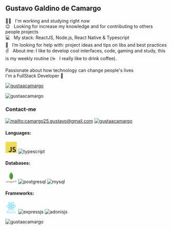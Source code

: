 ## Gustavo Galdino de Camargo

 :man_technologist:  &nbsp; I'm working and studying right now\
 :wink: &nbsp; Looking for increase my knowledge and for contributing to others people projects\
 :computer: &nbsp; My stack: ReactJS, Node.js, React Native & Typescript\
 :mag_right: &nbsp; I’m looking for help with: project ideas and tips on libs and best practices \
 :v: &nbsp; About me: I like to develop cool interfaces, code, gaming and study, this is my weekly routine (:coffee: &nbsp; I really like to drink coffee).

Passionate about how technology can change people's lives\
I'm a FullStack Developer :rocket:

<p align="left" style="margin-top:10px;"> <a href="https://github.com/ryo-ma/github-profile-trophy"><img src="https://github-profile-trophy.vercel.app/?username=gustaacamargo&theme=onedark&row=1&margin-w=5" alt="gustaacamargo" /></a> </p>

<p><img align="center" src="https://github-readme-streak-stats.herokuapp.com/?user=gustaacamargo&layout=compact" alt="gustaacamargo" /></p>

<h3 align="left">Contact-me</h3>
<p align="left">
 <a href="mailto:camargo25.gustavo@gmail.com" target="_parent"><img align="center" src="https://www.vectorlogo.zone/logos/gmail/gmail-icon.svg" alt="mailto:camargo25.gustavo@gmail.com" height="30" width="40" /></a>
<a href="https://linkedin.com/in/gustaacamargo" target="_parent"><img align="center" src="https://raw.githubusercontent.com/rahuldkjain/github-profile-readme-generator/master/src/images/icons/Social/linked-in-alt.svg" alt="gustaacamargo" height="30" width="40" /></a>
</p>

<h4>Languages:</h4>

<p align="left">
 <img src="https://raw.githubusercontent.com/devicons/devicon/master/icons/javascript/javascript-original.svg" alt="javascript" width="36" height="36"/>
 <img src="https://www.vectorlogo.zone/logos/typescriptlang/typescriptlang-icon.svg" alt="typescript" width="36" height="36"/>
</p>

<h4 align="left">Databases:</h4>
<p align="left">
  <img src="https://raw.githubusercontent.com/devicons/devicon/master/icons/mongodb/mongodb-original-wordmark.svg" alt="mongodb" width="36" height="36"/> 
  <img src="https://www.vectorlogo.zone/logos/postgresql/postgresql-icon.svg" alt="postgresql" width="36" height="36"/> 
  <img src="https://www.vectorlogo.zone/logos/mysql/mysql-icon.svg" alt="mysql" width="36" height="36"/> 
</p>

<h4 align="left">Frameworks:</h4>
<p align="left">
  <img src="https://raw.githubusercontent.com/devicons/devicon/master/icons/react/react-original-wordmark.svg" alt="react" width="36" height="36"/>
  <img src="https://www.vectorlogo.zone/logos/expressjs/expressjs-ar21.svg" alt="expressjs" height="36"/>
  <img src="https://www.vectorlogo.zone/logos/adonisjs/adonisjs-ar21.svg" alt="adonisjs" height="36"/>
</p>

<p><img align="left" style="display:block;" src="https://github-readme-stats.vercel.app/api/top-langs?username=gustaacamargo&show_icons=true&locale=en&layout=compact" alt="gustaacamargo" /></p>

